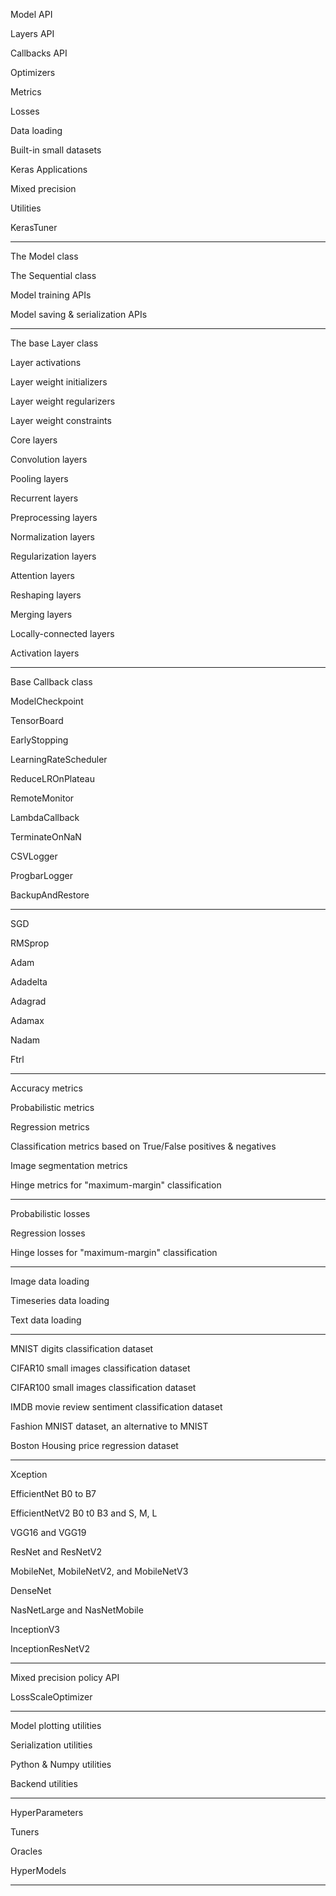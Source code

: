 Model API

Layers API

Callbacks API

Optimizers

Metrics

Losses

Data loading

Built-in small datasets

Keras Applications 

Mixed precision

Utilities

KerasTuner

-------

The Model class

The Sequential class

Model training APIs

Model saving & serialization APIs

-------

The base Layer class

Layer activations

Layer weight initializers

Layer weight regularizers

Layer weight constraints 

Core layers

Convolution layers

Pooling layers

Recurrent layers

Preprocessing layers

Normalization layers 

Regularization layers 

Attention layers

Reshaping layers 

Merging layers 

Locally-connected layers 

Activation layers

-------

Base Callback class

ModelCheckpoint

TensorBoard

EarlyStopping

LearningRateScheduler

ReduceLROnPlateau

RemoteMonitor

LambdaCallback

TerminateOnNaN

CSVLogger

ProgbarLogger

BackupAndRestore 

-------

SGD

RMSprop

Adam

Adadelta

Adagrad

Adamax

Nadam

Ftrl

-------

Accuracy metrics

Probabilistic metrics

Regression metrics

Classification metrics based on True/False positives & negatives 

Image segmentation metrics 

Hinge metrics for "maximum-margin" classification

-------

Probabilistic losses

Regression losses

Hinge losses for "maximum-margin" classification

--------

Image data loading

Timeseries data loading

Text data loading

-----------

MNIST digits classification dataset 

CIFAR10 small images classification dataset

CIFAR100 small images classification dataset

IMDB movie review sentiment classification dataset 

Fashion MNIST dataset, an alternative to MNIST

Boston Housing price regression dataset

------

Xception

EfficientNet B0 to B7

EfficientNetV2 B0 t0 B3 and S, M, L

VGG16 and VGG19

ResNet and ResNetV2

MobileNet, MobileNetV2, and MobileNetV3 

DenseNet

NasNetLarge and NasNetMobile

InceptionV3

InceptionResNetV2

---------------

Mixed precision policy API

LossScaleOptimizer

------

Model plotting utilities

Serialization utilities

Python & Numpy utilities

Backend utilities

-------

HyperParameters

Tuners 

Oracles

HyperModels

-------------------






























